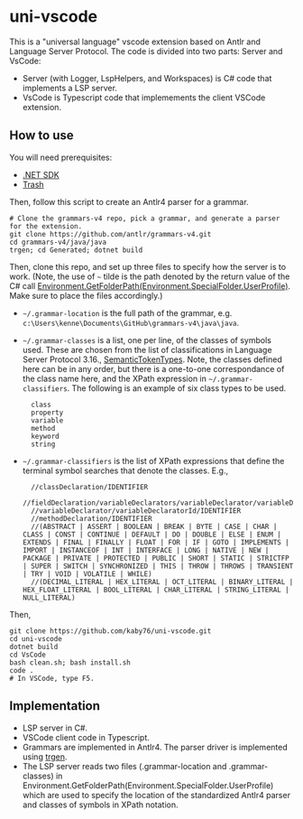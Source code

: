# uni-vscode

This is a "universal language" vscode extension based on Antlr
and Language Server Protocol. The code is divided into two parts:
Server and VsCode:

* Server (with Logger, LspHelpers, and Workspaces) is C# code that
implements a LSP server.
* VsCode is Typescript code that implemements the client VSCode
extension.

## How to use

You will need prerequisites:

* [.NET SDK](https://dotnet.microsoft.com/)
* [Trash](https://github.com/kaby76/Domemtech.Trash#install)

Then, follow this script to create an Antlr4 parser for a grammar.

    # Clone the grammars-v4 repo, pick a grammar, and generate a parser for the extension.
    git clone https://github.com/antlr/grammars-v4.git
    cd grammars-v4/java/java
    trgen; cd Generated; dotnet build

Then, clone this repo, and set up three files to specify how the server
is to work. (Note, the use of `~` tilde is the path denoted by the return
value of the C# call [Environment.GetFolderPath(Environment.SpecialFolder.UserProfile)](https://github.com/kaby76/uni-vscode/blob/main/Server/Grammar.cs#L23).
Make sure to place the files accordingly.)

* `~/.grammar-location` is the full path of the grammar, e.g.
`c:\Users\kenne\Documents\GitHub\grammars-v4\java\java`.
* `~/.grammar-classes` is a list, one per line, of the classes
of symbols used. These are chosen from the list of classifications
in Language Server Protocol 3.16.,
[SemanticTokenTypes](https://microsoft.github.io/language-server-protocol/specifications/specification-current/#textDocument_semanticTokens). Note, the classes defined here
can be in any order, but there is a one-to-one correspondance of the
class name here, and the XPath expression in `~/.grammar-classifiers`.
The following is an example of six class types to be used.

        class
        property
        variable
        method
        keyword
        string

* `~/.grammar-classifiers` is the list of XPath expressions that
define the terminal symbol searches that denote the classes. E.g.,

        //classDeclaration/IDENTIFIER
        //fieldDeclaration/variableDeclarators/variableDeclarator/variableDeclaratorId/IDENTIFIER
        //variableDeclarator/variableDeclaratorId/IDENTIFIER
        //methodDeclaration/IDENTIFIER
        //(ABSTRACT | ASSERT | BOOLEAN | BREAK | BYTE | CASE | CHAR | CLASS | CONST | CONTINUE | DEFAULT | DO | DOUBLE | ELSE | ENUM | EXTENDS | FINAL | FINALLY | FLOAT | FOR | IF | GOTO | IMPLEMENTS | IMPORT | INSTANCEOF | INT | INTERFACE | LONG | NATIVE | NEW | PACKAGE | PRIVATE | PROTECTED | PUBLIC | SHORT | STATIC | STRICTFP | SUPER | SWITCH | SYNCHRONIZED | THIS | THROW | THROWS | TRANSIENT | TRY | VOID | VOLATILE | WHILE)
        //(DECIMAL_LITERAL | HEX_LITERAL | OCT_LITERAL | BINARY_LITERAL | HEX_FLOAT_LITERAL | BOOL_LITERAL | CHAR_LITERAL | STRING_LITERAL | NULL_LITERAL)

Then, 

    git clone https://github.com/kaby76/uni-vscode.git
    cd uni-vscode
    dotnet build
    cd VsCode
    bash clean.sh; bash install.sh
    code .
    # In VSCode, type F5.

## Implementation

* LSP server in C#.
* VSCode client code in Typescript.
* Grammars are implemented in Antlr4. The parser driver is implemented
using [trgen](https://github.com/kaby76/Domemtech.Trash/tree/main/trgen).
* The LSP server reads two files (.grammar-location and .grammar-classes)
in Environment.GetFolderPath(Environment.SpecialFolder.UserProfile) which
are used to specify the location of the standardized Antlr4 parser and
classes of symbols in XPath notation.
